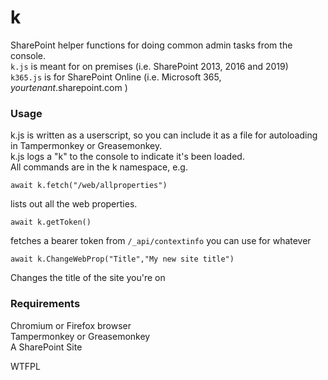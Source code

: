 # k
SharePoint helper functions for doing common admin tasks from the console.  
`k.js` is meant for on premises (i.e. SharePoint 2013, 2016 and 2019)  
`k365.js` is for SharePoint Online (i.e. Microsoft 365, *yourtenant*.sharepoint.com )


### Usage

k.js is written as a userscript, so you can include it as a file for autoloading in Tampermonkey or Greasemonkey.  
k.js logs a "k" to the console to indicate it's been loaded.  
All commands are in the k namespace, e.g. 

```
await k.fetch("/web/allproperties")
```
lists out all the web properties.
```
await k.getToken()
```
fetches a bearer token from `/_api/contextinfo` you can use for whatever
```
await k.ChangeWebProp("Title","My new site title")
```
Changes the title of the site you're on

### Requirements
Chromium or Firefox browser  
Tampermonkey or Greasemonkey  
A SharePoint Site  

<a href="http://www.wtfpl.net/"><img
       src="http://www.wtfpl.net/wp-content/uploads/2012/12/wtfpl-badge-4.png"
       width="80" height="15" alt="WTFPL" /></a>
